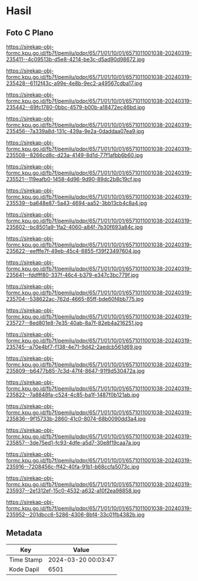 # Hasil

## Foto C Plano

https://sirekap-obj-formc.kpu.go.id/fb7f/pemilu/pdpr/65/71/01/10/01/6571011001038-20240319-235411--4c09513b-d5e8-4214-be3c-d5ad90d98672.jpg

https://sirekap-obj-formc.kpu.go.id/fb7f/pemilu/pdpr/65/71/01/10/01/6571011001038-20240319-235428--6112f43c-a99e-4e8b-9ec2-a49567cdba17.jpg

https://sirekap-obj-formc.kpu.go.id/fb7f/pemilu/pdpr/65/71/01/10/01/6571011001038-20240319-235442--69fc1780-0bbc-4579-b00b-a18472ec46bd.jpg

https://sirekap-obj-formc.kpu.go.id/fb7f/pemilu/pdpr/65/71/01/10/01/6571011001038-20240319-235456--7a339a8d-131c-439a-9e2a-0daddaa07ea9.jpg

https://sirekap-obj-formc.kpu.go.id/fb7f/pemilu/pdpr/65/71/01/10/01/6571011001038-20240319-235508--8266cd8c-d23a-4149-8d1d-77f1afbb6b60.jpg

https://sirekap-obj-formc.kpu.go.id/fb7f/pemilu/pdpr/65/71/01/10/01/6571011001038-20240319-235521--119eafb0-1458-4d96-9d90-89dc2b8c19cf.jpg

https://sirekap-obj-formc.kpu.go.id/fb7f/pemilu/pdpr/65/71/01/10/01/6571011001038-20240319-235539--ba648e87-5a43-4694-aa52-3bb13cb4c8a4.jpg

https://sirekap-obj-formc.kpu.go.id/fb7f/pemilu/pdpr/65/71/01/10/01/6571011001038-20240319-235602--bc8501a9-1fa2-4060-a84f-7b30f693a84c.jpg

https://sirekap-obj-formc.kpu.go.id/fb7f/pemilu/pdpr/65/71/01/10/01/6571011001038-20240319-235622--eefffe7f-49eb-45c4-8855-f39f23497604.jpg

https://sirekap-obj-formc.kpu.go.id/fb7f/pemilu/pdpr/65/71/01/10/01/6571011001038-20240319-235641--fddfff80-337f-46c4-b379-e347c3bc779f.jpg

https://sirekap-obj-formc.kpu.go.id/fb7f/pemilu/pdpr/65/71/01/10/01/6571011001038-20240319-235704--538622ac-762d-4665-85ff-bde60f4bb775.jpg

https://sirekap-obj-formc.kpu.go.id/fb7f/pemilu/pdpr/65/71/01/10/01/6571011001038-20240319-235727--8ed801e8-7e35-40ab-8a7f-82eb4a216251.jpg

https://sirekap-obj-formc.kpu.go.id/fb7f/pemilu/pdpr/65/71/01/10/01/6571011001038-20240319-235745--a70e4bf7-f138-4e71-9d42-2aedcb561d69.jpg

https://sirekap-obj-formc.kpu.go.id/fb7f/pemilu/pdpr/65/71/01/10/01/6571011001038-20240319-235809--b6477b85-7c3d-47f4-8647-91f9d530472a.jpg

https://sirekap-obj-formc.kpu.go.id/fb7f/pemilu/pdpr/65/71/01/10/01/6571011001038-20240319-235822--7a8848fa-c524-4c85-ba1f-1487f0b121ab.jpg

https://sirekap-obj-formc.kpu.go.id/fb7f/pemilu/pdpr/65/71/01/10/01/6571011001038-20240319-235836--9f15733b-2860-41c0-8074-68b0090dd3a4.jpg

https://sirekap-obj-formc.kpu.go.id/fb7f/pemilu/pdpr/65/71/01/10/01/6571011001038-20240319-235857--3de75ed1-fc93-4dfe-a5d7-30e8f19caa7a.jpg

https://sirekap-obj-formc.kpu.go.id/fb7f/pemilu/pdpr/65/71/01/10/01/6571011001038-20240319-235916--7208456c-ff42-40fa-91b1-b68ccfa5073c.jpg

https://sirekap-obj-formc.kpu.go.id/fb7f/pemilu/pdpr/65/71/01/10/01/6571011001038-20240319-235937--2e1312ef-15c0-4532-a632-a10f2ea98858.jpg

https://sirekap-obj-formc.kpu.go.id/fb7f/pemilu/pdpr/65/71/01/10/01/6571011001038-20240319-235952--201dbcc6-5286-4306-8bf4-33c01fb4382b.jpg


## Metadata

| Key        | Value               |
| ---------- | ------------------- |
| Time Stamp | 2024-03-20 00:03:47 |
| Kode Dapil | 6501                |



